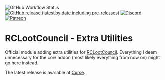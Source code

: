 ![GitHub Workflow Status](https://img.shields.io/github/workflow/status/evil-morfar/RCLootCouncil_ExtraUtilities/Build)
[![GitHub release (latest by date including pre-releases)](https://img.shields.io/github/v/release/evil-morfar/RCLootCouncil_ExtraUtilities?include_prereleases)](https://www.curseforge.com/wow/addons/rclootcouncil-extrautilities)
[![Discord](https://img.shields.io/discord/427445230870986752?color=%237289DA&label=Discord)](http://discord.rclootcouncil.com)
[![Patreon](https://img.shields.io/badge/patreon-donate-orange.svg)](https://patreon.com/rclootcouncil)

# RCLootCouncil - Extra Utilities

Official module adding extra utilities for [RCLootCouncil](http://www.curse.com/addons/wow/rclootcouncil).
Everything I deem unnecessary for the core addon (most likely everything from now on) might go here instead.

The latest release is available at [Curse](https://mods.curse.com/addons/wow/257427-rclootcouncil-extrautilities).
